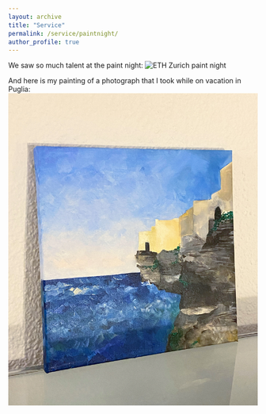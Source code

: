 ```yaml
---
layout: archive
title: "Service"
permalink: /service/paintnight/
author_profile: true
---
```


We saw so much talent at the paint night:
![ETH Zurich paint night](/images/paintnight.jpg)

And here is my painting of a photograph that I took while on vacation in Puglia:
![Puglia](/images/puglia.jpg)

